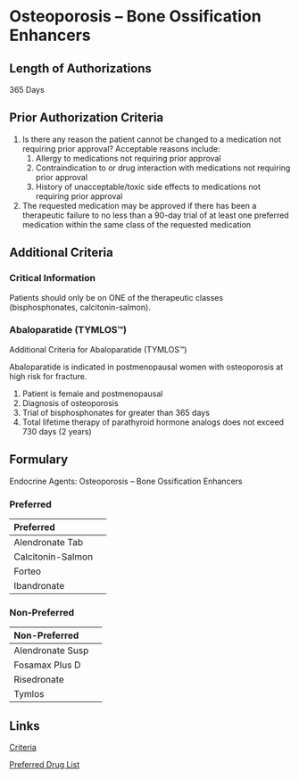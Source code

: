 # Osteoporosis – Bone Ossification Enhancers

## Length of Authorizations

365 Days

## Prior Authorization Criteria

1.  Is there any reason the patient cannot be changed to a medication not requiring prior approval? Acceptable reasons include:
    1.  Allergy to medications not requiring prior approval
    2.  Contraindication to or drug interaction with medications not requiring prior approval
    3.  History of unacceptable/toxic side effects to medications not requiring prior approval
2.  The requested medication may be approved if there has been a therapeutic failure to no less than a 90-day trial of at least one preferred medication within the same class of the requested medication

## Additional Criteria

### Critical Information

Patients should only be on ONE of the therapeutic classes (bisphosphonates, calcitonin-salmon).

### Abaloparatide (TYMLOS™)

Additional Criteria for Abaloparatide (TYMLOS™)

Abaloparatide is indicated in postmenopausal women with osteoporosis at high risk for fracture.

1.  Patient is female and postmenopausal
2.  Diagnosis of osteoporosis
3.  Trial of bisphosphonates for greater than 365 days
4.  Total lifetime therapy of parathyroid hormone analogs does not exceed 730 days (2 years)

## Formulary

Endocrine Agents: Osteoporosis – Bone Ossification Enhancers

### Preferred

| Preferred         |      |
| :---------------- | ---: |
| Alendronate Tab   |      |
| Calcitonin-Salmon |      |
| Forteo            |      |
| Ibandronate       |      |

### Non-Preferred

| Non-Preferred    |      |
| :--------------- | ---: |
| Alendronate Susp |      |
| Fosamax Plus D   |      |
| Risedronate      |      |
| Tymlos           |      |

## Links

[Criteria](https://pharmacy.medicaid.ohio.gov/sites/default/files/20221001_UPDL_Criteria_APPROVED.pdf#page=57)

[Preferred Drug List](https://pharmacy.medicaid.ohio.gov/sites/default/files/20221001_UPDL_APPROVED_.pdf#page=22)